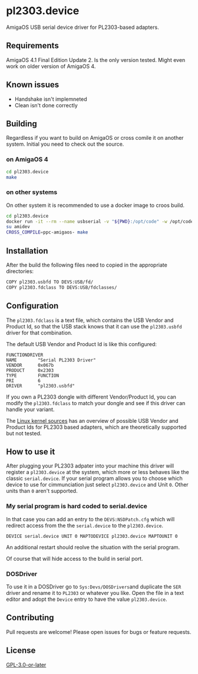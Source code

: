 # pl2303.device

AmigaOS USB serial device driver for PL2303-based adapters.

## Requirements

AmigaOS 4.1 Final Edition Update 2. Is the only version tested. Might even work on older version of AmigaOS 4.

## Known issues

- Handshake isn't implemneted
- Clean isn't done correctly

## Building

Regardless if you want to build on AmigaOS or cross comile it on another system. Initial you need to check out the source. 

### on AmigaOS 4

```sh
cd pl2303.device
make 
```

### on other systems

On other system it is recommended to use a docker image to croos build.

```sh
cd pl2303.device
docker run -it --rm --name usbserial -v "${PWD}:/opt/code" -w /opt/code walkero/amigagccondocker:os4-gcc11  /bin/bash
su amidev
CROSS_COMPILE=ppc-amigaos- make
```

## Installation

After the build the following files need to copied in the appropriate directories:

```sh
COPY pl2303.usbfd TO DEVS:USB/fd/
COPY pl2303.fdclass TO DEVS:USB/fdclasses/
```

## Configuration

The `pl2303.fdclass` is a text file, which contains the USB Vendor and Product Id, so that the USB stack knows that it can use the `pl2303.usbfd` driver for that combination.

The default USB Vendor and Product Id is like this configured:

```
FUNCTIONDRIVER
NAME		"Serial PL2303 Driver"
VENDOR		0x067b
PRODUCT		0x2303
TYPE		FUNCTION
PRI			6
DRIVER		"pl2303.usbfd"
```

If you own a PL2303 dongle with different Vendor/Product Id, you can modify the `pl2303.fdclass` to match your dongle and see if this driver can handle your variant.

The [Linux kernel sources](https://github.com/torvalds/linux/blob/master/drivers/usb/serial/pl2303.h) has an overview of possible USB Vendor and Product Ids for PL2303 based adapters, which are theoretically supported but not tested.

## How to use it

After plugging your PL2303 adpater into your machine this driver will register a `pl2303.device` at the system, which more or less behaves like the classic `serial.device`. 
If your serial program allows you to choose which device to use for cimmunciation just select `pl2303.device` and Unit `0`. Other units than `0` aren't supported.

### My serial program is hard coded to serial.device

In that case you can add an entry to the `DEVS:NSDPatch.cfg` which will redirect access from the the `serial.device` to the `pl2303.device`.

```
DEVICE serial.device UNIT 0 MAPTODEVICE pl2303.device MAPTOUNIT 0
```

An additional restart should reolve the situation with the serial program.

Of course that will hide access to the build in serial port.

### DOSDriver

To use it in a DOSDriver go to `Sys:Devs/DOSDrivers`and duplicate the `SER` driver and rename it to `PL2303` or whatever you like. Open the file in a text editor and adopt the `Device` entry to have the value `pl2303.device`.  

## Contributing

Pull requests are welcome! Please open issues for bugs or feature requests.

## License

[GPL-3.0-or-later](LICENSE)
